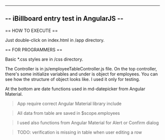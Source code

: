 ----------------------------------------
-- iBillboard entry test in AngularJS --
----------------------------------------

== HOW TO EXECUTE ==

Just double-click on index.html in /app directory. 

== FOR PROGRAMMERS ==

Basic *.css styles are in /css directory. 

The Controller is in js/employeeTableController.js file. On the top controller, there's
some initialize variables and under is object for employees. You can see how the
structure of object looks like. I used it only for testing.

At the bottom are date functions used in md-datepicker from Angular Material.

> App require correct Angular Material library include

> All data from table are saved in $scope.employees

> I used also functions from Angular Material for Alert or Confirm dialog

> TODO: verification is missing in table when user editing a row